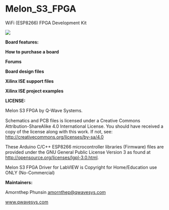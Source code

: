 # Melon_S3_FPGA
WiFi (ESP8266) FPGA Development Kit

![](http://ftp.qwavesys.com/MelonS3/ms3.09.jpg)

**Board features:**

**How to purchase a board**

**Forums**

**Board design files**

**Xilinx ISE support files**

**Xilinx ISE project examples**

**LICENSE:**

Melon S3 FPGA by Q-Wave Systems.

Schematics and PCB ﬁles is licensed under a Creative Commons Attribution-ShareAlike 4.0 International License.
You should have received a copy of the license along with this work. If not, see: http://creativecommons.org/licenses/by-sa/4.0

These Arduino C/C++ ESP8266 microcontroller libraries (Firmware) files are provided under the GNU General Public License Version 3 as found at http://opensource.org/licenses/lgpl-3.0.html.

Melon S3 FPGA Driver for LabVIEW is Copyright for Home/Education use ONLY (No-Commercial)

**Maintainers:**

Amornthep Phunsin <amornthep@qwavesys.com>

www.qwavesys.com
